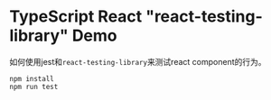 TypeScript React "react-testing-library" Demo
=============================================

如何使用jest和`react-testing-library`来测试react component的行为。

```
npm install
npm run test
```
